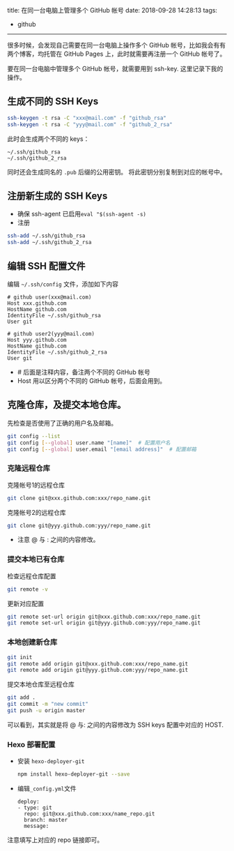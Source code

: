 title: 在同一台电脑上管理多个 GitHub 帐号
date: 2018-09-28 14:28:13
tags:
- github
---

很多时候，会发现自己需要在同一台电脑上操作多个 GitHub 帐号，比如我会有有两个博客，均托管在 GitHub Pages 上，此时就需要再注册一个 GitHub 帐号了。

要在同一台电脑中管理多个 GitHub 帐号，就需要用到 ssh-key. 这里记录下我的操作。

## 生成不同的 SSH Keys

```bash
ssh-keygen -t rsa -C "xxx@mail.com" -f "github_rsa"
ssh-keygen -t rsa -C "yyy@mail.com" -f "github_2_rsa"
```
此时会生成两个不同的 keys：

```
~/.ssh/github_rsa
~/.ssh/github_2_rsa
```
同时还会生成同名的 `.pub` 后缀的公用密钥。 将此密钥分别复制到对应的帐号中。

<!--more-->

## 注册新生成的 SSH Keys

* 确保 ssh-agent 已启用`eval "$(ssh-agent -s)`
* 注册
```bash
ssh-add ~/.ssh/github_rsa
ssh-add ~/.ssh/github_2_rsa
```

## 编辑 SSH 配置文件

编辑 `~/.ssh/config` 文件，添加如下内容
```
# github user(xxx@mail.com)
Host xxx.github.com
HostName github.com
IdentityFile ~/.ssh/github_rsa
User git

# github user2(yyy@mail.com)
Host yyy.github.com
HostName github.com
IdentityFile ~/.ssh/github_2_rsa
User git
```

* \# 后面是注释内容，备注两个不同的 GitHub 帐号
* Host 用以区分两个不同的 GitHub 帐号，后面会用到。

## 克隆仓库，及提交本地仓库。

先检查是否使用了正确的用户名及邮箱。

```bash
git config --list
git config [--global] user.name "[name]"  # 配置用户名
git config [--global] user.email "[email address]"  # 配置邮箱
```

### 克隆远程仓库

克隆帐号1的远程仓库
```bash
git clone git@xxx.github.com:xxx/repo_name.git
```
克隆帐号2的远程仓库
```bash
git clone git@yyy.github.com:yyy/repo_name.git
```

* 注意 @ 与 : 之间的内容修改。

### 提交本地已有仓库

检查远程仓库配置
```bash
git remote -v
```

更新对应配置

```bash
git remote set-url origin git@xxx.github.com:xxx/repo_name.git
git remote set-url origin git@yyy.github.com:yyy/repo_name.git
```

### 本地创建新仓库

```bash
git init
git remote add origin git@xxx.github.com:xxx/repo_name.git
git remote add origin git@yyy.github.com:yyy/repo_name.git
```

提交本地仓库至远程仓库

```bash
git add .
git commit -m "new commit"
git push -u origin master
```

可以看到，其实就是将 @ 与: 之间的内容修改为 SSH keys 配置中对应的 HOST.

### Hexo 部署配置

* 安装 `hexo-deployer-git`
	```bash
	npm install hexo-deployer-git --save
	```
* 编辑`_config.yml`文件
	```
	deploy:
	- type: git
	  repo: git@xxx.github.com:xxx/name_repo.git
	  branch: master
	  message:
	```
注意填写上对应的 repo 链接即可。
